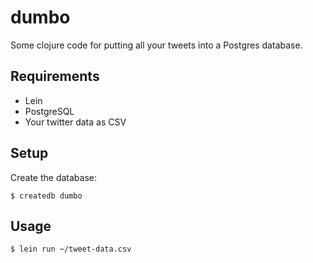 # dumbo

Some clojure code for putting all your tweets into a Postgres database.

## Requirements

- Lein
- PostgreSQL
- Your twitter data as CSV

## Setup

Create the database:

```
$ createdb dumbo
```

## Usage

```
$ lein run ~/tweet-data.csv
```
